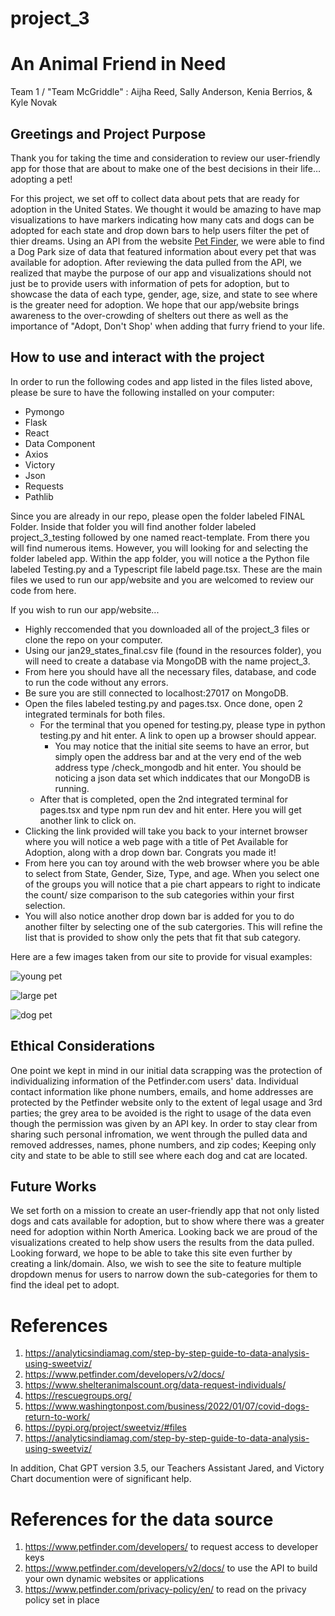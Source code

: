 # project_3


# An Animal Friend in Need
Team 1 / "Team McGriddle" : Aijha Reed, Sally Anderson, Kenia Berrios, & Kyle Novak


##  Greetings and Project Purpose
Thank you for taking the time and consideration to review our user-friendly app for those that are about to make one of the best decisions in their life… adopting a pet!

For this project, we set off to collect data about pets that are ready for adoption in the United States. We thought it would be amazing to have map visualizations to have markers indicating how many cats and dogs can be adopted for each state and drop down bars to help users filter the pet of thier dreams.
Using an API from the website [Pet Finder](https://www.petfinder.com/), we were able to find a Dog Park size of data that featured information about every pet that was available for adoption.
After reviewing the data pulled from the API, we realized that maybe the purpose of our app and visualizations should not just be to provide users with information of pets for adoption, but to showcase the data of each type, gender, age, size, and state to see where is the greater need for adoption.
We hope that our app/website brings awareness to the over-crowding of shelters out there as well as the importance of "Adopt, Don't Shop' when adding that furry friend to your life.


## How to use and interact with the project

In order to run the following codes and app listed in the files listed above, please be sure to have the following installed on your computer:

* Pymongo
* Flask
* React
* Data Component
* Axios
* Victory
* Json
* Requests
* Pathlib
    
Since you are already in our repo, please open the folder labeled FINAL Folder. Inside that folder you will find another folder labeled project_3_testing followed by one named react-template.
From there you will find numerous items. However, you will looking for and selecting the folder labeled app. Within the app folder, you will notice a the Python file labeled Testing.py and a Typescript file labeld page.tsx.
These are the main files we used to run our app/website and you are welcomed to review our code from here.

If you wish to run our app/website...
* Highly reccomended that you downloaded all of the project_3 files or clone the repo on your computer.
* Using our jan29_states_final.csv file (found in the resources folder), you will need to create a database via MongoDB with the name project_3.
* From here you should have all the necessary files, database, and code to run the code without any errors.
* Be sure you are still connected to localhost:27017 on MongoDB.
* Open the files labeled testing.py and pages.tsx. Once done, open 2 integrated terminals for both files.
    * For the terminal that you opened for testing.py, please type in python testing.py and hit enter. A link to open up a browser should appear.
        * You may notice that the initial site seems to have an error, but simply open the address bar and at the very end of the web address type /check_mongodb and hit enter. You should be noticing a json data set which inddicates that our MongoDB is running.
    * After that is completed, open the 2nd integrated terminal for pages.tsx and type npm run dev and hit enter. Here you will get another link to click on.
* Clicking the link provided will take you back to your internet browser where you will notice a web page with a title of Pet Available for Adoption, along with a drop down bar. Congrats you made it!
* From here you can toy around with the web browser where you be able to select from State, Gender, Size, Type, and age. When you select one of the groups you will notice that a pie chart appears to right to indicate the count/ size comparison to the sub categories within your first selection.
* You will also notice another drop down bar is added for you to do another filter by selecting one of the sub catergories. This will refine the list that is provided to show only the pets that fit that sub category.

Here are a few images taken from our site to provide for visual examples:
    
![young pet](PetAdopt_age_young.png)

![large pet](PetAdopt_size_large.png)

![dog pet](PetAdopt_type_dog.png)


## Ethical Considerations
One point we kept in mind in our initial data scrapping was the protection of individualizing information of the Petfinder.com users' data.
Individual contact information like phone numbers, emails, and home addresses are protected by the Petfinder website only to the extent of legal usage and 3rd parties; the grey area to be avoided is the right to usage of the data even though the permission was given by an API key.
In order to stay clear from sharing such personal infromation, we went through the pulled data and removed addresses, names, phone numbers, and zip codes; Keeping only city and state to be able to still see where each dog and cat are located.


## Future Works
We set forth on a mission to create an user-friendly app that not only listed dogs and cats available for adoption, but to show where there was a greater need for adoption within North America.
Looking back we are proud of the visualizations created to help show users the results from the data pulled.
Looking forward, we hope to be able to take this site even further by creating a link/domain. Also, we wish to see the site to feature multiple dropdown menus for users to narrow down the sub-categories for them to find the ideal pet to adopt.


# References
1. https://analyticsindiamag.com/step-by-step-guide-to-data-analysis-using-sweetviz/
2. https://www.petfinder.com/developers/v2/docs/ 
3. https://www.shelteranimalscount.org/data-request-individuals/
4. https://rescuegroups.org/
5. https://www.washingtonpost.com/business/2022/01/07/covid-dogs-return-to-work/
6. https://pypi.org/project/sweetviz/#files
7. https://analyticsindiamag.com/step-by-step-guide-to-data-analysis-using-sweetviz/

In addition, Chat GPT version 3.5, our Teachers Assistant Jared, and Victory Chart documention were of significant help.

# References for the data source
1. https://www.petfinder.com/developers/ to request access to developer keys
2. https://www.petfinder.com/developers/v2/docs/  to use the API to build your own dynamic websites or applications
3. https://www.petfinder.com/privacy-policy/en/ to read on the privacy policy set in place